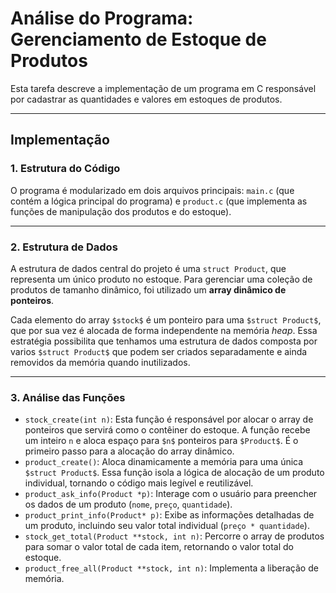 # Análise do Programa: Gerenciamento de Estoque de Produtos

Esta tarefa descreve a implementação de um programa em C responsável por cadastrar as quantidades e valores em estoques de produtos.

---

## Implementação

### 1. Estrutura do Código

O programa é modularizado em dois arquivos principais: `main.c` (que contém a lógica principal do programa) e `product.c` (que implementa as funções de manipulação dos produtos e do estoque).

---

### 2. Estrutura de Dados

A estrutura de dados central do projeto é uma `struct Product`, que representa um único produto no estoque. Para gerenciar uma coleção de produtos de tamanho dinâmico, foi utilizado um **array dinâmico de ponteiros**.

 Cada elemento do array `$stock$` é um ponteiro para uma `$struct Product$`, que por sua vez é alocada de forma independente na memória *heap*. Essa estratégia possibilita que tenhamos uma estrutura de dados composta por varios `$struct Product$` que podem ser criados separadamente e ainda removidos da memória quando inutilizados. 

---

### 3. Análise das Funções

* `stock_create(int n)`: Esta função é responsável por alocar o array de ponteiros que servirá como o contêiner do estoque. A função recebe um inteiro `n` e aloca espaço para `$n$` ponteiros para `$Product$`. É o primeiro passo para a alocação do array dinâmico.
* `product_create()`: Aloca dinamicamente a memória para uma única `$struct Product$`. Essa função isola a lógica de alocação de um produto individual, tornando o código mais legível e reutilizável.
* `product_ask_info(Product *p)`: Interage com o usuário para preencher os dados de um produto (`nome`, `preço`, `quantidade`).
* `product_print_info(Product* p)`: Exibe as informações detalhadas de um produto, incluindo seu valor total individual (`preço * quantidade`).
* `stock_get_total(Product **stock, int n)`: Percorre o array de produtos para somar o valor total de cada item, retornando o valor total do estoque.
* `product_free_all(Product **stock, int n)`: Implementa a liberação de memória.

